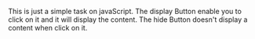This is just a simple task on javaScript. 
The display Button enable you to click on it and it will display the content.
The hide Button doesn't display a content when click on it.
